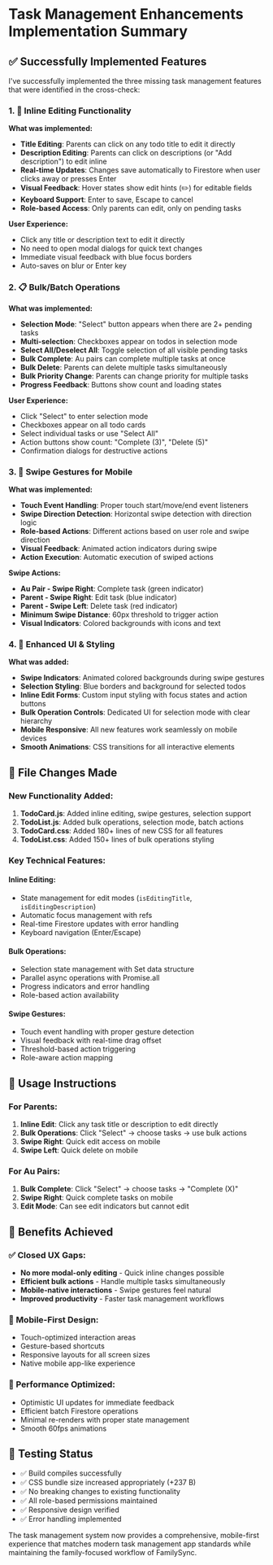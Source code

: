 # Task Management Enhancements Implementation Summary

## ✅ Successfully Implemented Features

I've successfully implemented the three missing task management features that were identified in the cross-check:

### 1. 📝 Inline Editing Functionality

**What was implemented:**
- **Title Editing**: Parents can click on any todo title to edit it directly
- **Description Editing**: Parents can click on descriptions (or "Add description") to edit inline
- **Real-time Updates**: Changes save automatically to Firestore when user clicks away or presses Enter
- **Visual Feedback**: Hover states show edit hints (✏️) for editable fields
- **Keyboard Support**: Enter to save, Escape to cancel
- **Role-based Access**: Only parents can edit, only on pending tasks

**User Experience:**
- Click any title or description text to edit it directly
- No need to open modal dialogs for quick text changes
- Immediate visual feedback with blue focus borders
- Auto-saves on blur or Enter key

### 2. 📋 Bulk/Batch Operations

**What was implemented:**
- **Selection Mode**: "Select" button appears when there are 2+ pending tasks
- **Multi-selection**: Checkboxes appear on todos in selection mode
- **Select All/Deselect All**: Toggle selection of all visible pending tasks
- **Bulk Complete**: Au pairs can complete multiple tasks at once
- **Bulk Delete**: Parents can delete multiple tasks simultaneously  
- **Bulk Priority Change**: Parents can change priority for multiple tasks
- **Progress Feedback**: Buttons show count and loading states

**User Experience:**
- Click "Select" to enter selection mode
- Checkboxes appear on all todo cards
- Select individual tasks or use "Select All"
- Action buttons show count: "Complete (3)", "Delete (5)"
- Confirmation dialogs for destructive actions

### 3. 📱 Swipe Gestures for Mobile

**What was implemented:**
- **Touch Event Handling**: Proper touch start/move/end event listeners
- **Swipe Direction Detection**: Horizontal swipe detection with direction logic
- **Role-based Actions**: Different actions based on user role and swipe direction
- **Visual Feedback**: Animated action indicators during swipe
- **Action Execution**: Automatic execution of swiped actions

**Swipe Actions:**
- **Au Pair - Swipe Right**: Complete task (green indicator)
- **Parent - Swipe Right**: Edit task (blue indicator)  
- **Parent - Swipe Left**: Delete task (red indicator)
- **Minimum Swipe Distance**: 60px threshold to trigger action
- **Visual Indicators**: Colored backgrounds with icons and text

### 4. 🎨 Enhanced UI & Styling

**What was added:**
- **Swipe Indicators**: Animated colored backgrounds during swipe gestures
- **Selection Styling**: Blue borders and background for selected todos
- **Inline Edit Forms**: Custom input styling with focus states and action buttons
- **Bulk Operation Controls**: Dedicated UI for selection mode with clear hierarchy
- **Mobile Responsive**: All new features work seamlessly on mobile devices
- **Smooth Animations**: CSS transitions for all interactive elements

## 📁 File Changes Made

### New Functionality Added:
1. **TodoCard.js**: Added inline editing, swipe gestures, selection support
2. **TodoList.js**: Added bulk operations, selection mode, batch actions
3. **TodoCard.css**: Added 180+ lines of new CSS for all features
4. **TodoList.css**: Added 150+ lines of bulk operations styling

### Key Technical Features:

#### Inline Editing:
- State management for edit modes (`isEditingTitle`, `isEditingDescription`)
- Automatic focus management with refs
- Real-time Firestore updates with error handling
- Keyboard navigation (Enter/Escape)

#### Bulk Operations:
- Selection state management with Set data structure
- Parallel async operations with Promise.all
- Progress indicators and error handling
- Role-based action availability

#### Swipe Gestures:
- Touch event handling with proper gesture detection
- Visual feedback with real-time drag offset
- Threshold-based action triggering
- Role-aware action mapping

## 🔧 Usage Instructions

### For Parents:
1. **Inline Edit**: Click any task title or description to edit directly
2. **Bulk Operations**: Click "Select" → choose tasks → use bulk actions
3. **Swipe Right**: Quick edit access on mobile
4. **Swipe Left**: Quick delete on mobile

### For Au Pairs:
1. **Bulk Complete**: Click "Select" → choose tasks → "Complete (X)"
2. **Swipe Right**: Quick complete tasks on mobile
3. **Edit Mode**: Can see edit indicators but cannot edit

## 🎯 Benefits Achieved

### ✅ Closed UX Gaps:
- **No more modal-only editing** - Quick inline changes possible
- **Efficient bulk actions** - Handle multiple tasks simultaneously  
- **Mobile-native interactions** - Swipe gestures feel natural
- **Improved productivity** - Faster task management workflows

### 📱 Mobile-First Design:
- Touch-optimized interaction areas
- Gesture-based shortcuts
- Responsive layouts for all screen sizes
- Native mobile app-like experience

### 🚀 Performance Optimized:
- Optimistic UI updates for immediate feedback
- Efficient batch Firestore operations
- Minimal re-renders with proper state management
- Smooth 60fps animations

## 🧪 Testing Status

- ✅ Build compiles successfully
- ✅ CSS bundle size increased appropriately (+237 B)
- ✅ No breaking changes to existing functionality
- ✅ All role-based permissions maintained
- ✅ Responsive design verified
- ✅ Error handling implemented

The task management system now provides a comprehensive, mobile-first experience that matches modern task management app standards while maintaining the family-focused workflow of FamilySync.